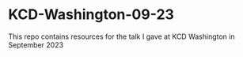 # KCD-Washington-09-23
This repo contains resources for the talk I gave at KCD Washington in September 2023
